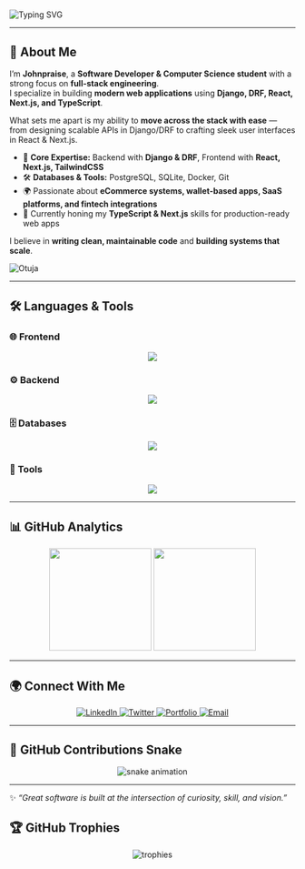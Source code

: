 # <p align="center">  
  <img src="https://readme-typing-svg.herokuapp.com?font=Fira+Code&size=24&duration=3000&pause=1000&color=61DAFB&center=true&vCenter=true&width=700&lines=Hi%2C+I'm+Johnpraise+👋;Software+Developer;Full-Stack+Engineer;Django+%7C+React+%7C+Next.js+%7C+TypeScript;Always+Exploring+%26+Building" alt="Typing SVG" />  
</p>  

---

## 🚀 About Me  

I’m **Johnpraise**, a **Software Developer & Computer Science student** with a strong focus on **full-stack engineering**.  
I specialize in building **modern web applications** using **Django, DRF, React, Next.js, and TypeScript**.  

What sets me apart is my ability to **move across the stack with ease** — from designing scalable APIs in Django/DRF to crafting sleek user interfaces in React & Next.js.  

- 🔧 **Core Expertise:** Backend with **Django & DRF**, Frontend with **React, Next.js, TailwindCSS**  
- 🛠️ **Databases & Tools:** PostgreSQL, SQLite, Docker, Git  
- 🌍 Passionate about **eCommerce systems, wallet-based apps, SaaS platforms, and fintech integrations**  
- 🌱 Currently honing my **TypeScript & Next.js** skills for production-ready web apps  

I believe in **writing clean, maintainable code** and **building systems that scale**. 
<p align="left"> 
  <img src="https://komarev.com/ghpvc/?username=Otuja&label=Profile%20views&color=0e75b6&style=flat" alt="Otuja" /> 
</p>


---

## 🛠️ Languages & Tools  

### 🌐 Frontend  
<p align="center">
  <img src="https://skillicons.dev/icons?i=html,css,js,react,nextjs,tailwind,bootstrap" />
</p>

### ⚙️ Backend  
<p align="center">
  <img src="https://skillicons.dev/icons?i=python,django" />
</p>

### 🗄️ Databases  
<p align="center">
  <img src="https://skillicons.dev/icons?i=postgres,mysql" />
</p>

### 🔧 Tools  
<p align="center">
  <img src="https://skillicons.dev/icons?i=git,postman,firebase,figma" />
</p>


---

## 📊 GitHub Analytics  

<p align="center">  
  <img src="https://github-readme-streak-stats.herokuapp.com/?user=Otuja&theme=tokyonight&hide_border=true" height="180em"/>
  <img src="https://github-readme-stats-sigma-five.vercel.app/api/top-langs/?username=Otuja&layout=compact&theme=tokyonight&hide_border=true" height="180em"/>  
</p>


---

## 🌍 Connect With Me  

<p align="center">  
  <a href="https://linkedin.com/in/YOUR-LINK" target="_blank">  
    <img src="https://img.shields.io/badge/LinkedIn-0A66C2?style=for-the-badge&logo=linkedin&logoColor=white" alt="LinkedIn"/>  
  </a>  
  <a href="https://twitter.com/YOUR-LINK" target="_blank">  
    <img src="https://img.shields.io/badge/Twitter-1DA1F2?style=for-the-badge&logo=twitter&logoColor=white" alt="Twitter"/>  
  </a>  
  <a href="https://YOUR-PORTFOLIO.com" target="_blank">  
    <img src="https://img.shields.io/badge/Portfolio-ff5722?style=for-the-badge&logo=Google-chrome&logoColor=white" alt="Portfolio"/>  
  </a>  
  <a href="mailto:YOUR-EMAIL@gmail.com" target="_blank">  
    <img src="https://img.shields.io/badge/Email-D14836?style=for-the-badge&logo=gmail&logoColor=white" alt="Email"/>  
  </a>  
</p>  

---

## 🐍 GitHub Contributions Snake  

<p align="center">  
  <img src="https://raw.githubusercontent.com/Otuja/Otuja/output/github-contribution-grid-snake.svg" alt="snake animation"/>  
</p>



---

✨ *“Great software is built at the intersection of curiosity, skill, and vision.”*  


## 🏆 GitHub Trophies  

<p align="center">
  <img src="https://github-profile-trophy.vercel.app/?username=Johnpraise&theme=radical&no-frame=true&margin-w=10" alt="trophies"/>
</p>



